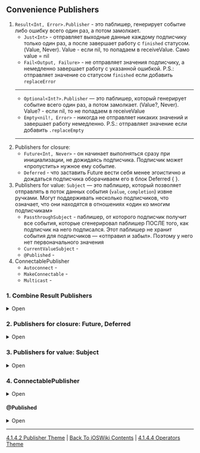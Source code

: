 ## Convenience Publishers

1. `Result<Int, Error>.Publisher` - это паблишер, генерирует событие либо ошибку всего один раз, а потом замолкает.
    + `Just<Int>` -  отправляет выходные данные каждому подписчику только один раз, а после завершает работу с `finished` статусом. (Value, Never). Value - если nil, то попадаем в receiveValue. Само value = nil
    * `Fail<Output, Failure>` - не отправляет значения подписчику, а немедленно завершает работу с указанной ошибкой. P.S.: отправляет значение со статусом `finished` если добавить `replaceError`
    ---
    + `Optional<Int?>.Publisher` — это паблишер, который генерирует событие всего один раз, а потом замолкает. (Value?, Never). Value? - если nil, то не попадаем в receiveValue
    + `Empty<nil!, Error>` - никогда не отправляет никаких значений и завершает работу немедленно. P.S.: отправляет значение если добавить `.replaceEmpty`
    ---
2. Publishers for closure:
    + `Future<Int, Never>` - он начинает выполняться сразу при инициализации, не дожидаясь подписчика. Подписчик может «пропустить» нужное ему событие.
    + `Deferred` - что заставить Future вести себя менее эгоистично и дождаться подписчика оборачиваем его в блок Deferred { }.
3. Publishers for value: `Subject` — это паблишер, который позволяет отправлять в поток данных события (`value`, `completion`) извне ручками. Могут поддерживать несколько подписчиков, что означает, что они находятся в отношениях «один ко многим подписчикам»
    + `PassthroughSubject` - паблишер, от которого подписчик получит все события, которые сгенерировал паблишер ПОСЛЕ того, как подписчик на него подписался. Этот паблишер не хранит события для подписчиков — «отправил и забыл». Поэтому у него нет первоначального значения
    + `CurrentValueSubject` - 
    + `@Published` - 
4. ConnectablePublisher
    + `Autoconnect` - 
    + `MakeConnectable` - 
    + `Multicast` - 
    
### 1. Combine Result Publishers

<details><summary>Open</summary>
<p>

<details><summary>Result</summary>
<p>

Result — это паблишер, который генерирует событие либо ошибку. Генерация результата происходит всего 1 раз, после чего паблишер замолкает.

```swift
enum ResultError: Error {
    case testError
}
let error: ResultError = .testError
let value = 10
var result: Result<Int, Error> = .failure(error)
let resultPublisher: Result<Int, Error>.Publisher = result.publisher
resultPublisher
    .sink(
        receiveCompletion: { completion in
            switch completion {
            case .finished:
                print("completion status: \(completion)")
            case .failure(let error):
                print("recieved error: \(error)")
            }
        }, receiveValue: { value in
            print("received value: \(value)")
        }
    )
```

Консоль:

```swift
recieved error: testError
```

Если изменим `var result: Result<Int, Error> = .success(value)`, то консоль:
```swift
received value: 10 
completion status: finished
```

</p>
</details>

---

<details><summary>Just</summary>
<p>

У Just есть несколько особенностей. Во-первых, он всегда генерирует событие (в отличие от опционала). Например, если в качестве output мы поставим опциональный String, а остальной код оставим как есть, то в консоли увидим следующее:

```swift
let stringPublisher: Just<String?> = Just(nil)

stringPublisher
    .sink(
        receiveCompletion: { completion in
            print("completion status: \(completion)")
        }, receiveValue: { value in
            print("recieved value: \(value)")
        }
    )
```

Консоль:

```swift
recieved value: nil
completion status: finished
```

Второй особенностью Just является то, что его тип ошибки — Never, то есть он никогда не может завершиться с ошибкой. Даже если мы укажем опциональный тип данных и придет nil, подписчик решит, что это не ошибка и с этими данными можно работать.

Если нам все-таки нужно как-то разграничивать успешный Output и Error, паблишер Just не подойдет. Для этих целей используется паблишер Result.

</p>
</details>

---

<details><summary>Fail -</summary>
<p>

</p>
</details>

---

<details><summary>Optional</summary>
<p>

Его особенностью является то, что если value == nil, то паблишер вообще ничего не пришлет, а в блоке recieveCompletion уведомит о том, что он «всё».

```swift
var intValue: Int? = nil
let optionalPublisher: Optional<Int>.Publisher = intValue.publisher

optionalPublisher
    .sink(
        receiveCompletion: { completion in
            print("completion status: \(completion)")
        }, receiveValue: { value in
            print("received value: \(value)")
        }
    )
```

Консоль:
```swift
completion status: finished
```

В то же время, если значение не будет равно nil, то в блоке receiveValue оно уже будет извлечено и нам не надо будет использовать оператор guard или if-let.

```swift
var intValue: Int? = 10
```

Консоль:
```swift
received value: 10
completion status: finished
```

</p>
</details>

---

<details><summary>Empty</summary>
<p>

Помимо `Empty()`, вы можете добавить `.append(Empty)` к любому издателю, чтобы создать пустой паблишер:

```swift
Just(1)
    .append(Empty(completeImmediately: false))
    .sink(
        receiveCompletion: { print("completion: \($0)") },
        receiveValue: { print("value: \($0)") })
```

Output: `value: 2`

```swift
Just(1)
    .append(Empty(completeImmediately: true))
    .sink(
        receiveCompletion: { print("completion: \($0)") },
        receiveValue: { print("value: \($0)") })
```

Output: `value: 2 completion: finished`

</p>
</details>

---

</p>
</details>

### 2. Publishers for closure: Future, Deferred

<details><summary>Open</summary>
<p>

---

<details><summary>Future</summary>
<p>

`Future<Int, Never>` - в качестве параметра он принимает замыкание, и разработчики могут использовать promise внутри замыкания для отправки результата, выполняется сразу при инициализации, не дожидаясь подписчика. Подписчик может «пропустить» нужное ему событие.

`Future` можно использваоть когда мы объединяем некоторые асинхронные задачи в издателе и получаем только один результат. например, получение данных из локальной базы данных или загрузка данных с удаленного сервера.

```swift
Future { promise in
    AF.request("https://domain/path/to").response { response in
        let id model = toModel(response) else {
            promise(.success(model))
        } else {
            promise(.failure(someError))
        }
    }
}.sink { x in
    print(x) /// [model]
}
```

</p>
</details>

---

<details><summary>Deferred-</summary>
<p>

1. [Использование промисов и фьючерсов в сочетании](https://www.donnywals.com/using-promises-and-futures-in-combine/)

</p>
</details>

---

</p>
</details>


### 3. Publishers for value: __Subject__

<details><summary>Open</summary>
<p>

**Subject** — это паблишер, который позволяет отправлять в поток данных события извне ручками.

Он выражен протоколом с двумя методами:

**.send()** —  чтобы отправлять в поток конкретные данные.

**.send(completion: )** — чтобы уведомить подписчиков о том, что паблишер завершил генерацию данных и больше ничего присылать не будет.

**Subject** создан для использования в качестве обертки над императивными кусками кода. В отличие от Future, им удобно оборачивать свойства, а не методы с @escaping closure. Еще одно отличие от Future заключается в том, что Subject не является one-shot и мы можем отправлять в Data-stream сколько угодно событий.

У этого паблишера есть 2 имплементации: `PassthroughSubject` и `CurrentValueSubject`.

Кстати, в случае с обоими паблишерами Subject, если мы попробуем отправить после комплишена еще какое-нибудь значение, то ничего не произойдет (ни крашей, ни ошибок компилятора), а подписчики просто его не получат.

```swift
subject.send(4)
subject.send(completion: .finished)
subject.send(10)
```

<details><summary>PassthroughSubject</summary>
<p>

PassthroughSubject — паблишер, от которого подписчик получит все события, которые сгенерировал паблишер ПОСЛЕ того, как подписчик на него подписался. Этот паблишер не хранит события для подписчиков — «отправил и забыл». Поэтому у него нет первоначального значения:

```swift
let passthru = PassthroughSubject<Int, Never>()

passthru.send(2)
passthru.send(3)

let c1 = passthru.sink { print($0) }
let c2 = passthru.sink { print($0) }
let c3 = passthru.sink { print($0) }

passthru.send(4)
passthru.send(completion: .finished)
```

Вывод:

```swift
4 4 4
```

На примере выше мы инициализировали паблишер, который генерит объекты типа Int и не может зафейлиться.

Отправили с помощью метода .send объекты (2,3), после чего подписались, отправили еще один объект (4) и в конце отправили подписчикам событие того, что паблишер завершил генерацию событий. Но в консоль вывелось только 2 последних события: объект типа Int и сообщение finished.

</p>
</details>

---

<details><summary>CurrentValueSubject</summary>
<p>

CurrentValueSubject — почти тоже самое, что и PassthroughSubject, но с рядом отличий:

1. При инициализации имеет начальное значение и обновляет его при вызове методов отправки. Это гарантирует, что подписчикам будет доставлено последнее значение сразу после оформления подписки.

2. У паблишера есть свойство value, которое хранит в себе последнее актуальное значение. Мы можем к нему обратиться через точечный синтаксис.

3. Подписчик не только получает от паблишера все новые значения ПОСЛЕ подписки, но и то значение, которое в себе хранит паблишер ДО того, как на него подписался подписчик (это может быть первоначальное значение, указанное при инициализации паблишера, либо последнее сгенерированное событие, если паблишер успел что-то отправить в поток до того, как на него кто-то подписался.

4. У него есть буфер для оптимизации — если паблишер часто генерит одни и те же значения.


```swift
let currentVal = CurrentValueSubject<Int, Never>(1) // затерлось .send(2)

currentVal.send(2) // затерлось .send(3)
currentVal.send(3)

let c1 = currentVal.sink { print($0) }
let c2 = currentVal.sink { print($0) }
let c3 = currentVal.sink { print($0) }

currentVal.send(4)
```

Вывод:

```swift
3 3 3 4 4 4
```

</p>
</details>

---

</p>
</details>

### 4. ConnectablePublisher

<details><summary>Open</summary>
<p>

<details><summary>Autoconnect</summary>
<p>

Издатель `AutoConnect` используется для автоматического «открытия клапана» при вызове метода подписки (`sink`).

```swift
let timerPublisher = Timer.publish(every: 1, on: .main, in: .common)
    .autoconnect()

let cancellable = timerPublisher.sink { value in
    print(value)
}
```

Звучит бесполезно, но это полезно, когда нам нужно отменить подключаемую функцию, если ее восходящим потоком является ConnectablePublisher:

```swift
DispatchQueue.main.asyncAfter(deadline: .now() + 3.0) {
    cancell.cancel()
}
```

> Избегайте автоматического подключения, если порядок подписки имеет решающее значение, избегайте использования автоматического подключения, поскольку это может привести к недетерминированному поведению. Вместо этого вручную подключите издателя с помощью метода Connect().



</p>
</details>

---

<details><summary>MakeConnectable</summary>
<p>

Напротив, предположим, что у вас есть приложение, которое отображает актуальную информацию о погоде. ConnectablePublisher предоставляет информацию о погоде. Но предположим, что перед отображением информации о погоде происходит некоторый сложный рендеринг или анимация пользовательского интерфейса. В этом случае вы можете вызвать метод `connect()` после завершения обновлений пользовательского интерфейса, чтобы пользователю была предоставлена самая последняя информация. `AutoConnect здесь не подойдет.

```swift
let passthru = PassthroughSubject<Int, Never>()
let connectable = passthru.makeConnectable()
let cancellable1 = connectable.sink { x in
    print(x) /// [3,4]
}
passthru.send(1)
passthru.send(2)
let cancellable2 = connectable.connect()
passthru.send(3)
passthru.send(4)
```

Когда вызывается метод `connect`, мы обновляем флаг connected до true и вызываем закрытие, чтобы установить отношения подписки, которые "откроют клапан". Возвращаемая cancellable используется, чтобы решить, когда уничтожить (`cancel`) отношения, которые "закроют клапан".ё

</p>
</details>

---

<details><summary>Multicast</summary>
<p>

Multicast  полезен, когда мы хотим преобразовать обычного издателя в `subject`, который может отправлять событие нескольким подписчикам одновременно.

```swift
let multi = [ 1 , 2 , 3 , 4 ].publisher.multicast(subject: PassthroughSubject ()) 
let c1 = multi.sink { x in 
    print ( "sink1 \(x) " ) /// [1,2,3,4]
 } 
let c2 = multi.sink { x in 
    print ( "sink2 \(x) " ) /// [1,2,3,4]
 } 
let c3 = multi.sink { x в 
    печати ( "sink3 \(x) " ) /// [1,2,3,4]
 } 
let cancellable = multi.connect()
```

</p>
</details>

</p>
</details>


#### @Published

<details><summary>Open</summary>
<p>

Чаще всего @Published используется для изменения свойств ObservableObject, потому что @Published создаст внутри себя CurrentValueSubject, который будет отправлять события каждый раз, когда это свойство изменяется.

ObservableObject использует в связке с @Published для агрегирования всех событий, сгенерированных @Published, что означает, что мы можем подписаться на издателя ObservableObject вместо подписки на каждое из его @Published. 

Издатели (SwiftUI предлагает StateObject, ObservedObject и EnvironmentObject, все из которых подписываются на агрегированного издателя ObservableObject и автоматически обновляют пользовательский интерфейс).

Имплементация @Published:

```swift
@propertyWrapper
struct Published<T> {
    
    let currentValue: CurrentValueSubject<T, Never>
    
    init(wrappedValue: T) {
        currentValue = CurrentValueSubject(wrappedValue)
    }
    
    var wrappedValue: T {
        get { currentValue.value }
        set { currentValue.send(newValue) }
    }
    
    var projectedValue: CurrentValueSubject<T, Never> { currentValue }
}
```

</p>
</details>

---

[4.1.4.2 Publisher Theme](./4.1.4.2%20Publishers.md) | [Back To iOSWiki Contents](https://github.com/eldaroid/iOSWiki) | [4.1.4.4 Operators Theme](./4.1.4.4%20Operators.md)
